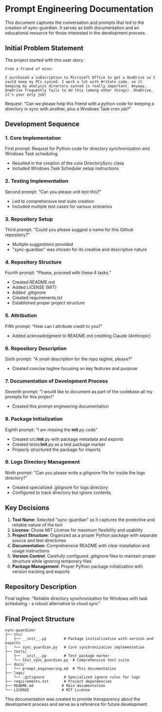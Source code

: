 # Prompt Engineering Documentation

This document captures the conversation and prompts that led to the creation of sync-guardian. It serves as both documentation and an educational resource for those interested in the development process.

## Initial Problem Statement

The project started with this user story:

```
From a friend of mine:

I purchased a subscription to Microsoft Office to get a OneDrive so I could keep my PCs synced. I work a lot with #rstats code, so it keeping my analysis directory synced is really important. Anyway, OneDrive frequently fails to do this (among other things). OneDrive, it's your only job!
```

Request: "Can we please help this friend with a python code for keeping a directory in sync with another, plus a Windows Task cron job?"

## Development Sequence

### 1. Core Implementation
First prompt: Request for Python code for directory synchronization and Windows Task scheduling.
- Resulted in the creation of the core DirectorySync class
- Included Windows Task Scheduler setup instructions

### 2. Testing Implementation
Second prompt: "Can you please unit test this?"
- Led to comprehensive test suite creation
- Included multiple test cases for various scenarios

### 3. Repository Setup
Third prompt: "Could you please suggest a name for this Github repository?"
- Multiple suggestions provided
- "sync-guardian" was chosen for its creative and descriptive nature

### 4. Repository Structure
Fourth prompt: "Please, proceed with these 4 tasks."
- Created README.md
- Added LICENSE (MIT)
- Added .gitignore
- Created requirements.txt
- Established proper project structure

### 5. Attribution
Fifth prompt: "How can I attribute credit to you?"
- Added acknowledgment to README.md crediting Claude (Anthropic)

### 6. Repository Description
Sixth prompt: "A small description for the repo tagline, please?"
- Created concise tagline focusing on key features and purpose

### 7. Documentation of Development Process
Seventh prompt: "I would like to document as part of the codebase all my prompts for this project"
- Created this prompt engineering documentation

### 8. Package Initialization
Eighth prompt: "I am missing the __init__.py code"
- Created src/__init__.py with package metadata and exports
- Created tests/__init__.py as a test package marker
- Properly structured the package for imports

### 9. Logs Directory Management
Ninth prompt: "Can you please write a gitignore file for inside the logs directory?"
- Created specialized .gitignore for logs directory
- Configured to track directory but ignore contents

## Key Decisions

1. **Tool Name**: Selected "sync-guardian" as it captures the protective and reliable nature of the tool
2. **License**: Chose MIT License for maximum flexibility and usability
3. **Project Structure**: Organized as a proper Python package with separate source and test directories
4. **Documentation**: Comprehensive README with clear installation and usage instructions
5. **Version Control**: Carefully configured .gitignore files to maintain proper structure while ignoring temporary files
6. **Package Management**: Proper Python package initialization with version tracking and exports

## Repository Description
Final tagline: "Reliable directory synchronization for Windows with task scheduling - a robust alternative to cloud sync"

## Final Project Structure
```
sync-guardian/
├── src/
│   ├── __init__.py        # Package initialization with version and exports
│   └── sync_guardian.py   # Core synchronization implementation
├── tests/
│   ├── __init__.py        # Test package marker
│   └── test_sync_guardian.py  # Comprehensive test suite
├── docs/
│   └── prompt_engineering.md  # This documentation
├── logs/
│   └── .gitignore         # Specialized ignore rules for logs
├── requirements.txt       # Project dependencies
├── README.md             # Main documentation
└── LICENSE               # MIT License
```

This documentation was created to provide transparency about the development process and serve as a reference for future development.
